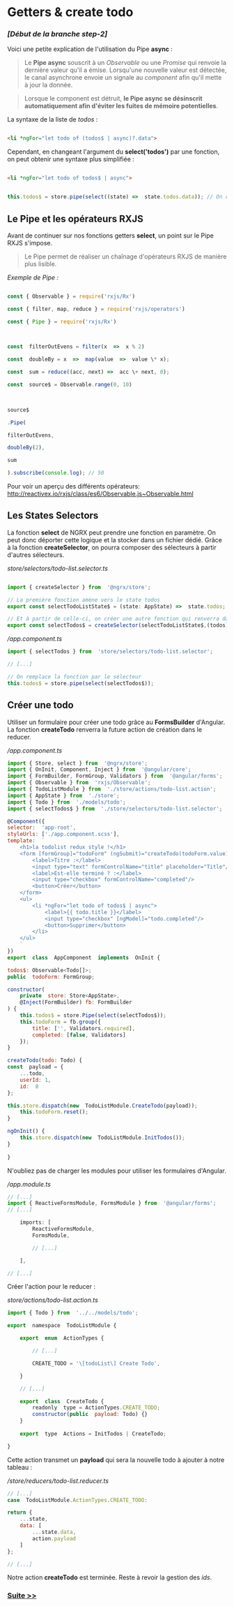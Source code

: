 
# Getters & create todo

  

### *[Début de la branche step-2]*

Voici une petite explication de l'utilisation du Pipe **async** :

  

> Le **Pipe async** souscrit à un *Observable* ou une *Promise* qui renvoie la dernière valeur qu'il a émise. Lorsqu'une nouvelle valeur est détectée, le canal asynchrone envoie un signale au *component* afin qu'il mette à jour la donnée.

> Lorsque le component est détruit, **le Pipe async se désinscrit automatiquement afin d'éviter les fuites de mémoire potentielles**.

  

La syntaxe de la liste de *todos* :

```html

<li *ngFor="let todo of (todos$ | async)?.data">

```

  

Cependant, en changeant l'argument du **select('todos')** par une fonction, on peut obtenir une syntaxe plus simplifiée :

  

```html

<li *ngFor="let todo of todos$ | async">

```

  

```javascript

this.todos$ = store.pipe(select((state) =>  state.todos.data)); // On cible directement la propriété data

```

  
  

## Le Pipe et les opérateurs RXJS

  

Avant de continuer sur nos fonctions getters **select**, un point sur le Pipe RXJS s'impose.

  
  

> Le Pipe permet de réaliser un chaînage d'opérateurs RXJS de manière plus lisible.

  

*Exemple de Pipe :*

```javascript

const { Observable } = require('rxjs/Rx')

const { filter, map, reduce } = require('rxjs/operators')

const { Pipe } = require('rxjs/Rx')

  

const  filterOutEvens = filter(x  =>  x % 2)

const  doubleBy = x  =>  map(value  =>  value \* x);

const  sum = reduce((acc, next) =>  acc \+ next, 0);

const  source$ = Observable.range(0, 10)

  

source$

.Pipe(

filterOutEvens,

doubleBy(2),

sum

).subscribe(console.log); // 50

```

  

Pour voir un aperçu des différents opérateurs: http://reactivex.io/rxjs/class/es6/Observable.js~Observable.html

  
  

## Les States Selectors

  

La fonction **select** de NGRX peut prendre une fonction en paramètre.
On peut donc déporter cette logique et la stocker dans un fichier dédié.
Grâce à la fonction **createSelector**, on pourra composer des sélecteurs à partir d'autres sélecteurs.

  

*store/selectors/todo-list.selector.ts*

```javascript

import { createSelector } from  '@ngrx/store';

// La première fonction amène vers le state todos
export const selectTodoListState$ = (state: AppState) =>  state.todos;

// Et à partir de celle-ci, on créer une autre fonction qui renverra data
export const selectTodos$ = createSelector(selectTodoListState$,(todos) =>  todos.data);
```

*/app.component.ts*

```javascript
import { selectTodos } from  'store/selectors/todo-list.selector';

// [...]

// On remplace la fonction par le sélecteur
this.todos$ = store.pipe(select(selectTodos$));

```

## Créer une todo

Utiliser un formulaire pour créer une todo grâce au **FormsBuilder** d'Angular. 
La fonction **createTodo** renverra la future action de création dans le reducer.

*/app.component.ts*

```javascript
import { Store, select } from  '@ngrx/store';
import { OnInit, Component, Inject } from  '@angular/core';
import { FormBuilder, FormGroup, Validators } from  '@angular/forms';
import { Observable } from  'rxjs/Observable';
import { TodoListModule } from  './store/actions/todo-list.action';
import { AppState } from  './store';
import { Todo } from  './models/todo';
import { selectTodos$ } from  './store/selectors/todo-list.selector';

@Component({
selector:  'app-root',
styleUrls: ['./app.component.scss'],
template:  `
	<h1>la todolist redux style !</h1>
	<form [formGroup]="todoForm" (ngSubmit)="createTodo(todoForm.value)">
		<label>Titre :</label>
		<input type="text" formControlName="title" placeholder="Title"/>
		<label>Est-elle terminé ? :</label>
		<input type="checkbox" formControlName="completed"/>
		<button>Créer</button>
	</form>
	<ul>
		<li *ngFor="let todo of todos$ | async">
			<label>{{ todo.title }}</label>
			<input type="checkbox" [ngModel]="todo.completed"/>
			<button>Supprimer</button>
		</li>
	</ul>
	`
})
export  class  AppComponent  implements  OnInit {

todos$: Observable<Todo[]>;
public  todoForm: FormGroup;

constructor(
	private  store: Store<AppState>,
	@Inject(FormBuilder) fb: FormBuilder
) {
	this.todos$ = store.Pipe(select(selectTodos$));
	this.todoForm = fb.group({
		title: ['', Validators.required],
		completed: [false, Validators]
	});
}

createTodo(todo: Todo) {
const  payload = {
	...todo,
	userId: 1,
	id:  8  
};

this.store.dispatch(new  TodoListModule.CreateTodo(payload));
	this.todoForm.reset();
}

ngOnInit() {
	this.store.dispatch(new  TodoListModule.InitTodos());
}
 
}

```
N'oubliez pas de charger les modules pour utiliser les formulaires d'Angular.

*/app.module.ts*

```javascript
// [...]
import { ReactiveFormsModule, FormsModule } from  '@angular/forms';
// [...]

	imports: [
		ReactiveFormsModule,
		FormsModule,

		// [...]

	],

// [...]

```

  

Créer l'action pour le reducer :

  

*store/actions/todo-list.action.ts*

```javascript
import { Todo } from  '../../models/todo';

export  namespace  TodoListModule {

	export  enum  ActionTypes {

		// [...]

		CREATE_TODO = '\[todoList\] Create Todo',

	}

	// [...]

	export  class  CreateTodo {
		readonly  type = ActionTypes.CREATE_TODO;
		constructor(public  payload: Todo) {}
	}
	  
	export  type  Actions = InitTodos | CreateTodo;

}

```
Cette action transmet un **payload** qui sera la nouvelle todo à ajouter à notre tableau :

*/store/reducers/todo-list.reducer.ts*

```javascript
// [...]
case  TodoListModule.ActionTypes.CREATE_TODO:

return {
	...state,
	data: [
		...state.data,
		action.payload
	]
};

// [...]

```

Notre action **createTodo** est terminée.
Reste à revoir la gestion des *ids*.

### [Suite >>](https://github.com/fausfore/ngrx-french-guide/blob/master/documentations/step-3.md)
<!--stackedit_data:
eyJoaXN0b3J5IjpbLTE5ODIwMzYwOTAsMjEyMjc0ODA4OV19
-->